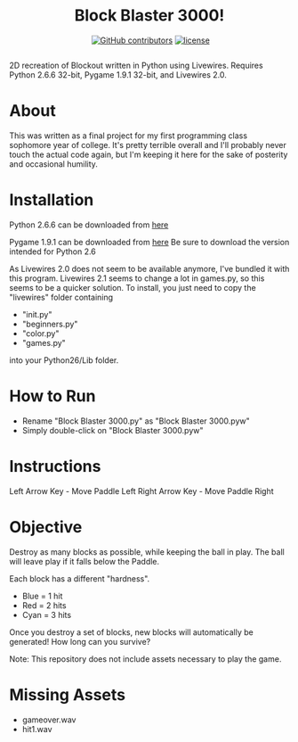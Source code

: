 <h1 align="center">Block Blaster 3000!</h1>

<p align="center">
  <a href="https://github.com/bitlink207/Block-Blaster-3000/issues"><img src="https://img.shields.io/github/issues-raw/bitlink207/Block-Blaster-3000.svg?style=flat-square" alt="" /></a>
  <a href="https://github.com/bitlink207/Block-Blaster-3000/graphs/contributors"><img src="https://img.shields.io/github/contributors/bitlink207/Block-Blaster-3000.svg?style=flat-square" alt="GitHub contributors" /></a>
  <a href="https://github.com/bitlink207/Block-Blaster-3000/blob/master/license"><img src="https://img.shields.io/github/license/bitlink207/Block-Blaster-3000.svg?style=flat-square" alt="license" /></a>
</p>

<p align="center">
  <img src="https://i.imgur.com/L1Cq6W0.gif" alt="" />
</p>

2D recreation of Blockout written in Python using Livewires.
Requires Python 2.6.6 32-bit, Pygame 1.9.1 32-bit, and Livewires 2.0.

# About
This was written as a final project for my first programming class sophomore year of college.  It's pretty terrible overall and I'll probably never touch the actual code again, but I'm keeping it here for the sake of posterity and occasional humility.  

# Installation
Python 2.6.6 can be downloaded from [here](https://www.python.org/download/releases/2.6.6/)

Pygame 1.9.1 can be downloaded from [here](http://www.pygame.org/download.shtml)  Be sure to download the version intended for Python 2.6

As Livewires 2.0 does not seem to be available anymore, I've bundled it with this program.  Livewires 2.1 seems to change a lot in games.py, so this seems to be a quicker solution.  To install, you just need to copy the "livewires" folder containing 
- "init.py"
- "beginners.py"
- "color.py"
- "games.py" 

into your Python26/Lib folder.  

# How to Run
- Rename "Block Blaster 3000.py" as "Block Blaster 3000.pyw"
- Simply double-click on "Block Blaster 3000.pyw"

# Instructions
Left Arrow Key - Move Paddle Left
Right Arrow Key - Move Paddle Right

# Objective
Destroy as many blocks as possible, while 
keeping the ball in play.  The ball will 
leave play if it falls below the Paddle.

Each block has a different "hardness".
- Blue = 1 hit
- Red = 2 hits
- Cyan = 3 hits

Once you destroy a set of blocks, new blocks
will automatically be generated!  How long 
can you survive?

Note: This repository does not include assets necessary to play the game.  

# Missing Assets
* gameover.wav
* hit1.wav
